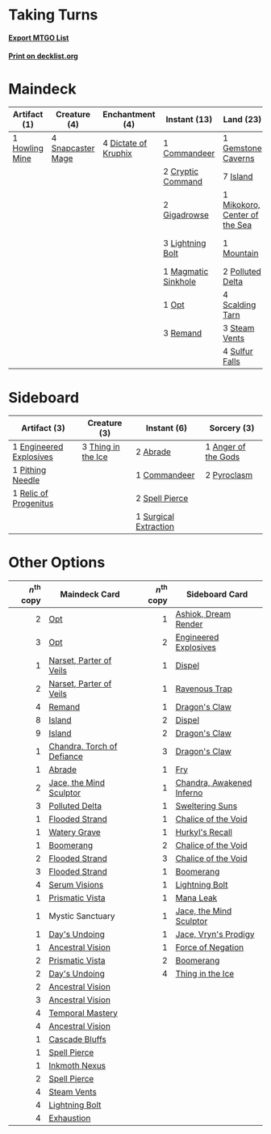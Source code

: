 # Taking Turns

#### [Export MTGO List](../collection/Taking%20Turns/Taking%20Turns.txt)
#### [Print on decklist.org](http://decklist.org/?deckmain=1%09Commandeer%0A2%09Cryptic%20Command%0A4%09Dictate%20of%20Kruphix%0A3%09Exhaustion%0A1%09Gemstone%20Caverns%0A2%09Gigadrowse%0A1%09Howling%20Mine%0A7%09Island%0A1%09Jace,%20the%20Mind%20Sculptor%0A3%09Lightning%20Bolt%0A1%09Magmatic%20Sinkhole%0A1%09Mikokoro,%20Center%20of%20the%20Sea%0A1%09Mountain%0A1%09Opt%0A1%09Part%20the%20Waterveil%0A2%09Polluted%20Delta%0A3%09Remand%0A4%09Scalding%20Tarn%0A3%09Serum%20Visions%0A4%09Snapcaster%20Mage%0A3%09Steam%20Vents%0A4%09Sulfur%20Falls%0A3%09Temporal%20Mastery%0A4%09Time%20Warp&deckside=2%09Abrade%0A1%09Anger%20of%20the%20Gods%0A1%09Commandeer%0A1%09Engineered%20Explosives%0A1%09Pithing%20Needle%0A2%09Pyroclasm%0A1%09Relic%20of%20Progenitus%0A2%09Spell%20Pierce%0A1%09Surgical%20Extraction%0A3%09Thing%20in%20the%20Ice)
# Maindeck

|                                      Artifact (1)                                       |                                        Creature (4)                                        |                                        Enchantment (4)                                        |                                         Instant (13)                                         |                                               Land (23)                                                |                                          Planeswalker (1)                                          |                                         Sorcery (14)                                          |
|-----------------------------------------------------------------------------------------|--------------------------------------------------------------------------------------------|-----------------------------------------------------------------------------------------------|----------------------------------------------------------------------------------------------|--------------------------------------------------------------------------------------------------------|----------------------------------------------------------------------------------------------------|-----------------------------------------------------------------------------------------------|
|1 [Howling Mine](http://gatherer.wizards.com/Pages/Card/Details.aspx?multiverseid=129598)|4 [Snapcaster Mage](http://gatherer.wizards.com/Pages/Card/Details.aspx?multiverseid=227676)|4 [Dictate of Kruphix](http://gatherer.wizards.com/Pages/Card/Details.aspx?multiverseid=451041)|1 [Commandeer](http://gatherer.wizards.com/Pages/Card/Details.aspx?multiverseid=121243)       |1 [Gemstone Caverns](http://gatherer.wizards.com/Pages/Card/Details.aspx?multiverseid=122094)           |1 [Jace, the Mind Sculptor](http://gatherer.wizards.com/Pages/Card/Details.aspx?multiverseid=442051)|3 [Exhaustion](http://gatherer.wizards.com/Pages/Card/Details.aspx?multiverseid=84065)         |
|                                                                                         |                                                                                            |                                                                                               |2 [Cryptic Command](http://gatherer.wizards.com/Pages/Card/Details.aspx?multiverseid=438614)  |7 [Island](http://gatherer.wizards.com/Pages/Card/Details.aspx?multiverseid=439857)                     |                                                                                                    |1 [Part the Waterveil](http://gatherer.wizards.com/Pages/Card/Details.aspx?multiverseid=401982)|
|                                                                                         |                                                                                            |                                                                                               |2 [Gigadrowse](http://gatherer.wizards.com/Pages/Card/Details.aspx?multiverseid=96864)        |1 [Mikokoro, Center of the Sea](http://gatherer.wizards.com/Pages/Card/Details.aspx?multiverseid=442230)|                                                                                                    |3 [Serum Visions](http://gatherer.wizards.com/Pages/Card/Details.aspx?multiverseid=50145)      |
|                                                                                         |                                                                                            |                                                                                               |3 [Lightning Bolt](http://gatherer.wizards.com/Pages/Card/Details.aspx?multiverseid=806)      |1 [Mountain](http://gatherer.wizards.com/Pages/Card/Details.aspx?multiverseid=439859)                   |                                                                                                    |3 [Temporal Mastery](http://gatherer.wizards.com/Pages/Card/Details.aspx?multiverseid=240133)  |
|                                                                                         |                                                                                            |                                                                                               |1 [Magmatic Sinkhole](http://gatherer.wizards.com/Pages/Card/Details.aspx?multiverseid=464084)|2 [Polluted Delta](http://gatherer.wizards.com/Pages/Card/Details.aspx?multiverseid=405104)             |                                                                                                    |4 [Time Warp](http://gatherer.wizards.com/Pages/Card/Details.aspx?multiverseid=439354)         |
|                                                                                         |                                                                                            |                                                                                               |1 [Opt](http://gatherer.wizards.com/Pages/Card/Details.aspx?multiverseid=442948)              |4 [Scalding Tarn](http://gatherer.wizards.com/Pages/Card/Details.aspx?multiverseid=405107)              |                                                                                                    |                                                                                               |
|                                                                                         |                                                                                            |                                                                                               |3 [Remand](http://gatherer.wizards.com/Pages/Card/Details.aspx?multiverseid=380255)           |3 [Steam Vents](http://gatherer.wizards.com/Pages/Card/Details.aspx?multiverseid=405109)                |                                                                                                    |                                                                                               |
|                                                                                         |                                                                                            |                                                                                               |                                                                                              |4 [Sulfur Falls](http://gatherer.wizards.com/Pages/Card/Details.aspx?multiverseid=443135)               |                                                                                                    |                                                                                               |


# Sideboard

|                                          Artifact (3)                                           |                                        Creature (3)                                         |                                          Instant (6)                                           |                                         Sorcery (3)                                          |
|-------------------------------------------------------------------------------------------------|---------------------------------------------------------------------------------------------|------------------------------------------------------------------------------------------------|----------------------------------------------------------------------------------------------|
|1 [Engineered Explosives](http://gatherer.wizards.com/Pages/Card/Details.aspx?multiverseid=50139)|3 [Thing in the Ice](http://gatherer.wizards.com/Pages/Card/Details.aspx?multiverseid=409836)|2 [Abrade](http://gatherer.wizards.com/Pages/Card/Details.aspx?multiverseid=430772)             |1 [Anger of the Gods](http://gatherer.wizards.com/Pages/Card/Details.aspx?multiverseid=438682)|
|1 [Pithing Needle](http://gatherer.wizards.com/Pages/Card/Details.aspx?multiverseid=129526)      |                                                                                             |1 [Commandeer](http://gatherer.wizards.com/Pages/Card/Details.aspx?multiverseid=121243)         |2 [Pyroclasm](http://gatherer.wizards.com/Pages/Card/Details.aspx?multiverseid=129801)        |
|1 [Relic of Progenitus](http://gatherer.wizards.com/Pages/Card/Details.aspx?multiverseid=174824) |                                                                                             |2 [Spell Pierce](http://gatherer.wizards.com/Pages/Card/Details.aspx?multiverseid=425876)       |                                                                                              |
|                                                                                                 |                                                                                             |1 [Surgical Extraction](http://gatherer.wizards.com/Pages/Card/Details.aspx?multiverseid=397706)|                                                                                              |


# Other Options

|*n*<sup>th</sup> copy|                                            Maindeck Card                                            |*n*<sup>th</sup> copy|                                           Sideboard Card                                           |
|--------------------:|-----------------------------------------------------------------------------------------------------|--------------------:|----------------------------------------------------------------------------------------------------|
|                    2|[Opt](http://gatherer.wizards.com/Pages/Card/Details.aspx?multiverseid=442948)                       |                    1|[Ashiok, Dream Render](http://gatherer.wizards.com/Pages/Card/Details.aspx?multiverseid=461155)     |
|                    3|[Opt](http://gatherer.wizards.com/Pages/Card/Details.aspx?multiverseid=442948)                       |                    2|[Engineered Explosives](http://gatherer.wizards.com/Pages/Card/Details.aspx?multiverseid=50139)     |
|                    1|[Narset, Parter of Veils](http://gatherer.wizards.com/Pages/Card/Details.aspx?multiverseid=460988)   |                    1|[Dispel](http://gatherer.wizards.com/Pages/Card/Details.aspx?multiverseid=401858)                   |
|                    2|[Narset, Parter of Veils](http://gatherer.wizards.com/Pages/Card/Details.aspx?multiverseid=460988)   |                    1|[Ravenous Trap](http://gatherer.wizards.com/Pages/Card/Details.aspx?multiverseid=197537)            |
|                    4|[Remand](http://gatherer.wizards.com/Pages/Card/Details.aspx?multiverseid=380255)                    |                    1|[Dragon's Claw](http://gatherer.wizards.com/Pages/Card/Details.aspx?multiverseid=129527)            |
|                    8|[Island](http://gatherer.wizards.com/Pages/Card/Details.aspx?multiverseid=439857)                    |                    2|[Dispel](http://gatherer.wizards.com/Pages/Card/Details.aspx?multiverseid=401858)                   |
|                    9|[Island](http://gatherer.wizards.com/Pages/Card/Details.aspx?multiverseid=439857)                    |                    2|[Dragon's Claw](http://gatherer.wizards.com/Pages/Card/Details.aspx?multiverseid=129527)            |
|                    1|[Chandra, Torch of Defiance](http://gatherer.wizards.com/Pages/Card/Details.aspx?multiverseid=417683)|                    3|[Dragon's Claw](http://gatherer.wizards.com/Pages/Card/Details.aspx?multiverseid=129527)            |
|                    1|[Abrade](http://gatherer.wizards.com/Pages/Card/Details.aspx?multiverseid=430772)                    |                    1|[Fry](http://gatherer.wizards.com/Pages/Card/Details.aspx?multiverseid=466894)                      |
|                    2|[Jace, the Mind Sculptor](http://gatherer.wizards.com/Pages/Card/Details.aspx?multiverseid=442051)   |                    1|[Chandra, Awakened Inferno](http://gatherer.wizards.com/Pages/Card/Details.aspx?multiverseid=466881)|
|                    3|[Polluted Delta](http://gatherer.wizards.com/Pages/Card/Details.aspx?multiverseid=405104)            |                    1|[Sweltering Suns](http://gatherer.wizards.com/Pages/Card/Details.aspx?multiverseid=426851)          |
|                    1|[Flooded Strand](http://gatherer.wizards.com/Pages/Card/Details.aspx?multiverseid=405098)            |                    1|[Chalice of the Void](http://gatherer.wizards.com/Pages/Card/Details.aspx?multiverseid=442211)      |
|                    1|[Watery Grave](http://gatherer.wizards.com/Pages/Card/Details.aspx?multiverseid=405114)              |                    1|[Hurkyl's Recall](http://gatherer.wizards.com/Pages/Card/Details.aspx?multiverseid=135260)          |
|                    1|[Boomerang](http://gatherer.wizards.com/Pages/Card/Details.aspx?multiverseid=129494)                 |                    2|[Chalice of the Void](http://gatherer.wizards.com/Pages/Card/Details.aspx?multiverseid=442211)      |
|                    2|[Flooded Strand](http://gatherer.wizards.com/Pages/Card/Details.aspx?multiverseid=405098)            |                    3|[Chalice of the Void](http://gatherer.wizards.com/Pages/Card/Details.aspx?multiverseid=442211)      |
|                    3|[Flooded Strand](http://gatherer.wizards.com/Pages/Card/Details.aspx?multiverseid=405098)            |                    1|[Boomerang](http://gatherer.wizards.com/Pages/Card/Details.aspx?multiverseid=129494)                |
|                    4|[Serum Visions](http://gatherer.wizards.com/Pages/Card/Details.aspx?multiverseid=50145)              |                    1|[Lightning Bolt](http://gatherer.wizards.com/Pages/Card/Details.aspx?multiverseid=806)              |
|                    1|[Prismatic Vista](http://gatherer.wizards.com/Pages/Card/Details.aspx?multiverseid=464193)           |                    1|[Mana Leak](http://gatherer.wizards.com/Pages/Card/Details.aspx?multiverseid=45242)                 |
|                    1|Mystic Sanctuary                                                                                     |                    1|[Jace, the Mind Sculptor](http://gatherer.wizards.com/Pages/Card/Details.aspx?multiverseid=442051)  |
|                    1|[Day's Undoing](http://gatherer.wizards.com/Pages/Card/Details.aspx?multiverseid=398652)             |                    1|[Jace, Vryn's Prodigy](http://gatherer.wizards.com/Pages/Card/Details.aspx?multiverseid=398434)     |
|                    1|[Ancestral Vision](http://gatherer.wizards.com/Pages/Card/Details.aspx?multiverseid=189244)          |                    1|[Force of Negation](http://gatherer.wizards.com/Pages/Card/Details.aspx?multiverseid=464001)        |
|                    2|[Prismatic Vista](http://gatherer.wizards.com/Pages/Card/Details.aspx?multiverseid=464193)           |                    2|[Boomerang](http://gatherer.wizards.com/Pages/Card/Details.aspx?multiverseid=129494)                |
|                    2|[Day's Undoing](http://gatherer.wizards.com/Pages/Card/Details.aspx?multiverseid=398652)             |                    4|[Thing in the Ice](http://gatherer.wizards.com/Pages/Card/Details.aspx?multiverseid=409836)         |
|                    2|[Ancestral Vision](http://gatherer.wizards.com/Pages/Card/Details.aspx?multiverseid=189244)          |                     |                                                                                                    |
|                    3|[Ancestral Vision](http://gatherer.wizards.com/Pages/Card/Details.aspx?multiverseid=189244)          |                     |                                                                                                    |
|                    4|[Temporal Mastery](http://gatherer.wizards.com/Pages/Card/Details.aspx?multiverseid=240133)          |                     |                                                                                                    |
|                    4|[Ancestral Vision](http://gatherer.wizards.com/Pages/Card/Details.aspx?multiverseid=189244)          |                     |                                                                                                    |
|                    1|[Cascade Bluffs](http://gatherer.wizards.com/Pages/Card/Details.aspx?multiverseid=442226)            |                     |                                                                                                    |
|                    1|[Spell Pierce](http://gatherer.wizards.com/Pages/Card/Details.aspx?multiverseid=425876)              |                     |                                                                                                    |
|                    1|[Inkmoth Nexus](http://gatherer.wizards.com/Pages/Card/Details.aspx?multiverseid=213731)             |                     |                                                                                                    |
|                    2|[Spell Pierce](http://gatherer.wizards.com/Pages/Card/Details.aspx?multiverseid=425876)              |                     |                                                                                                    |
|                    4|[Steam Vents](http://gatherer.wizards.com/Pages/Card/Details.aspx?multiverseid=405109)               |                     |                                                                                                    |
|                    4|[Lightning Bolt](http://gatherer.wizards.com/Pages/Card/Details.aspx?multiverseid=806)               |                     |                                                                                                    |
|                    4|[Exhaustion](http://gatherer.wizards.com/Pages/Card/Details.aspx?multiverseid=84065)                 |                     |                                                                                                    |

